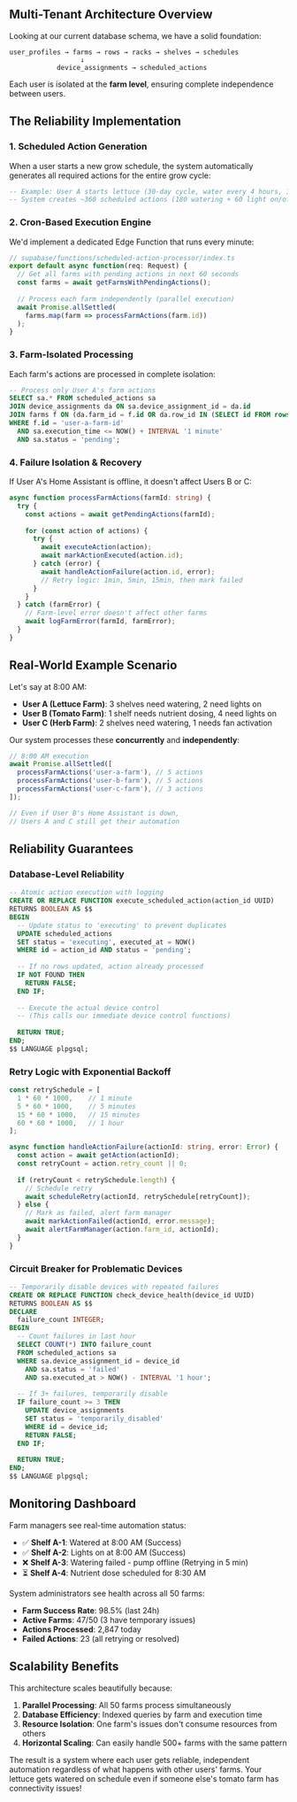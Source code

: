 ## Multi-Tenant Architecture Overview

Looking at our current database schema, we have a solid foundation:

```
user_profiles → farms → rows → racks → shelves → schedules
                  ↓
            device_assignments → scheduled_actions
```

Each user is isolated at the **farm level**, ensuring complete independence between users.

## The Reliability Implementation

### 1. **Scheduled Action Generation**
When a user starts a new grow schedule, the system automatically generates all required actions for the entire grow cycle:

```sql
-- Example: User A starts lettuce (30-day cycle, water every 4 hours, 16h light cycle)
-- System creates ~360 scheduled actions (180 watering + 60 light on/off + nutrients, etc.)
```

### 2. **Cron-Based Execution Engine**
We'd implement a dedicated Edge Function that runs every minute:

```typescript
// supabase/functions/scheduled-action-processor/index.ts
export default async function(req: Request) {
  // Get all farms with pending actions in next 60 seconds
  const farms = await getFarmsWithPendingActions();
  
  // Process each farm independently (parallel execution)
  await Promise.allSettled(
    farms.map(farm => processFarmActions(farm.id))
  );
}
```

### 3. **Farm-Isolated Processing**
Each farm's actions are processed in complete isolation:

```sql
-- Process only User A's farm actions
SELECT sa.* FROM scheduled_actions sa
JOIN device_assignments da ON sa.device_assignment_id = da.id
JOIN farms f ON (da.farm_id = f.id OR da.row_id IN (SELECT id FROM rows WHERE farm_id = f.id))
WHERE f.id = 'user-a-farm-id'
  AND sa.execution_time <= NOW() + INTERVAL '1 minute'
  AND sa.status = 'pending';
```

### 4. **Failure Isolation & Recovery**
If User A's Home Assistant is offline, it doesn't affect Users B or C:

```typescript
async function processFarmActions(farmId: string) {
  try {
    const actions = await getPendingActions(farmId);
    
    for (const action of actions) {
      try {
        await executeAction(action);
        await markActionExecuted(action.id);
      } catch (error) {
        await handleActionFailure(action.id, error);
        // Retry logic: 1min, 5min, 15min, then mark failed
      }
    }
  } catch (farmError) {
    // Farm-level error doesn't affect other farms
    await logFarmError(farmId, farmError);
  }
}
```

## Real-World Example Scenario

Let's say at 8:00 AM:

- **User A (Lettuce Farm)**: 3 shelves need watering, 2 need lights on
- **User B (Tomato Farm)**: 1 shelf needs nutrient dosing, 4 need lights on  
- **User C (Herb Farm)**: 2 shelves need watering, 1 needs fan activation

Our system processes these **concurrently** and **independently**:

```typescript
// 8:00 AM execution
await Promise.allSettled([
  processFarmActions('user-a-farm'), // 5 actions
  processFarmActions('user-b-farm'), // 5 actions  
  processFarmActions('user-c-farm'), // 3 actions
]);

// Even if User B's Home Assistant is down, 
// Users A and C still get their automation
```

## Reliability Guarantees

### **Database-Level Reliability**
```sql
-- Atomic action execution with logging
CREATE OR REPLACE FUNCTION execute_scheduled_action(action_id UUID)
RETURNS BOOLEAN AS $$
BEGIN
  -- Update status to 'executing' to prevent duplicates
  UPDATE scheduled_actions 
  SET status = 'executing', executed_at = NOW()
  WHERE id = action_id AND status = 'pending';
  
  -- If no rows updated, action already processed
  IF NOT FOUND THEN
    RETURN FALSE;
  END IF;
  
  -- Execute the actual device control
  -- (This calls our immediate device control functions)
  
  RETURN TRUE;
END;
$$ LANGUAGE plpgsql;
```

### **Retry Logic with Exponential Backoff**
```typescript
const retrySchedule = [
  1 * 60 * 1000,    // 1 minute
  5 * 60 * 1000,    // 5 minutes  
  15 * 60 * 1000,   // 15 minutes
  60 * 60 * 1000,   // 1 hour
];

async function handleActionFailure(actionId: string, error: Error) {
  const action = await getAction(actionId);
  const retryCount = action.retry_count || 0;
  
  if (retryCount < retrySchedule.length) {
    // Schedule retry
    await scheduleRetry(actionId, retrySchedule[retryCount]);
  } else {
    // Mark as failed, alert farm manager
    await markActionFailed(actionId, error.message);
    await alertFarmManager(action.farm_id, actionId);
  }
}
```

### **Circuit Breaker for Problematic Devices**
```sql
-- Temporarily disable devices with repeated failures
CREATE OR REPLACE FUNCTION check_device_health(device_id UUID)
RETURNS BOOLEAN AS $$
DECLARE
  failure_count INTEGER;
BEGIN
  -- Count failures in last hour
  SELECT COUNT(*) INTO failure_count
  FROM scheduled_actions sa
  WHERE sa.device_assignment_id = device_id
    AND sa.status = 'failed'
    AND sa.executed_at > NOW() - INTERVAL '1 hour';
    
  -- If 3+ failures, temporarily disable
  IF failure_count >= 3 THEN
    UPDATE device_assignments 
    SET status = 'temporarily_disabled'
    WHERE id = device_id;
    RETURN FALSE;
  END IF;
  
  RETURN TRUE;
END;
$$ LANGUAGE plpgsql;
```

## Monitoring Dashboard

Farm managers see real-time automation status:

- ✅ **Shelf A-1**: Watered at 8:00 AM (Success)
- ✅ **Shelf A-2**: Lights on at 8:00 AM (Success)  
- ❌ **Shelf A-3**: Watering failed - pump offline (Retrying in 5 min)
- ⏳ **Shelf A-4**: Nutrient dose scheduled for 8:30 AM

System administrators see health across all 50 farms:
- **Farm Success Rate**: 98.5% (last 24h)
- **Active Farms**: 47/50 (3 have temporary issues)
- **Actions Processed**: 2,847 today
- **Failed Actions**: 23 (all retrying or resolved)

## Scalability Benefits

This architecture scales beautifully because:

1. **Parallel Processing**: All 50 farms process simultaneously
2. **Database Efficiency**: Indexed queries by farm and execution time
3. **Resource Isolation**: One farm's issues don't consume resources from others
4. **Horizontal Scaling**: Can easily handle 500+ farms with the same pattern

The result is a system where each user gets reliable, independent automation regardless of what happens with other users' farms. Your lettuce gets watered on schedule even if someone else's tomato farm has connectivity issues!